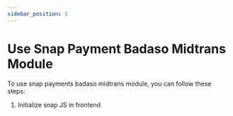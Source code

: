 ```yaml
---
sidebar_position: 3
---
```


# Use Snap Payment Badaso Midtrans Module

To use snap payments badaso midtrans module, you can follow these steps:

1. Initialize snap JS in frontend 

<p align="center">
  <a href="https://badaso-docs.uatech.co.id/">
    <img src="/img/midtrans-payment.png"  alt="" />
  </a>
</p>



